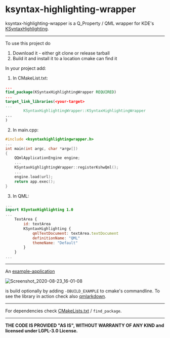 ksyntax-highlighting-wrapper
============================

ksyntax-highlighting-wrapper is a Q_Property / QML wrapper for KDE's [KSyntaxHighlighting](https://api.kde.org/frameworks/syntax-highlighting/html/index.html).

----------------------------------------------
To use this project do

1. Download it - either git clone or release tarball
2. Build it and install it to a location cmake can find it

In your project add:

1. In CMakeList.txt:
```cmake
...
find_package(KSyntaxHighlightingWrapper REQUIRED)
...
target_link_libraries(<your-target>
...
        KSyntaxHighlightingWrapper::KSyntaxHighlightingWrapper
...
)

```

2. In main.cpp:

```cpp
#include <ksyntaxhighlightingwrapper.h>
...
int main(int argc, char *argv[])
{
    QQmlApplicationEngine engine;
    ...
    KSyntaxHighlightingWrapper::registerKshwQml();
    ...
    engine.load(url);
    return app.exec();
}
```
3. In QML:
```QML
...
import KSyntaxHighlighting 1.0
...
    TextArea {
        id: textArea
        KSyntaxHighlighting {
            qmlTextDocument: textArea.textDocument
            definitionName: "QML"
            themeName: "Default"
        }
    }
...
```

----------------------------------------------
An [example-application](src/example/main.qml)

![Screenshot_2020-08-23_16-01-08](https://user-images.githubusercontent.com/2571823/90980154-fac0a280-e559-11ea-9054-25c9c3678083.png)

is build optionally by adding ```-DBUILD_EXAMPLE``` to cmake's commandline. To see the library in action check also
[qmlarkdown](https://github.com/schnitzeltony/qmlarkdown).

----------------------------------------------
For dependencies check [CMakeLists.txt](CMakeLists.txt) / ```find_package```.

----------------------------------------------
**THE CODE IS PROVIDED "AS IS", WITHOUT WARRANTY OF ANY KIND and licensed under LGPL-3.0 License.**
